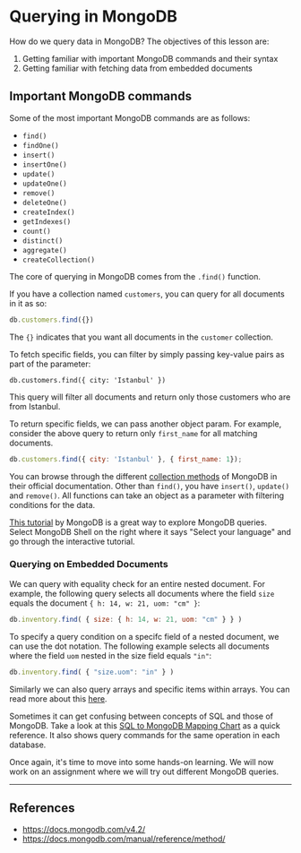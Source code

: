 # Querying in MongoDB
How do we query data in MongoDB? The objectives of this lesson are:
1. Getting familiar with important MongoDB commands and their syntax
2. Getting familiar with fetching data from embedded documents

## Important MongoDB commands
Some of the most important MongoDB commands are as follows:
- `find()`
- `findOne()`
- `insert()`
- `insertOne()`
- `update()`
- `updateOne()`
- `remove()`
- `deleteOne()`
- `createIndex()`
- `getIndexes()`
- `count()`
- `distinct()`
- `aggregate()`
- `createCollection()`

The core of querying in MongoDB comes from the `.find()` function.

If you have a collection named `customers`, you can query for all documents in it as so:
```js
db.customers.find({})
```
The `{}` indicates that you want all documents in the `customer` collection.

To fetch specific fields, you can filter by simply passing key-value pairs as part of the parameter:
```
db.customers.find({ city: 'Istanbul' })
```
This query will filter all documents and return only those customers who are from Istanbul.

To return specific fields, we can pass another object param. For example, consider the above query to return only `first_name` for all matching documents.
```js
db.customers.find({ city: 'Istanbul' }, { first_name: 1});
```

You can browse through the different [collection methods](https://docs.mongodb.com/manual/reference/method/js-collection/) of MongoDB in their official documentation. Other than `find()`, you have `insert()`, `update()` and `remove()`. All functions can take an object as a parameter with filtering conditions for the data.

[This tutorial](https://docs.mongodb.com/manual/tutorial/query-documents/) by MongoDB is a great way to explore MongoDB queries. Select MongoDB Shell on the right where it says "Select your language" and go through the interactive tutorial.

### Querying on Embedded Documents
We can query with equality check for an entire nested document. For example, the following query selects all documents where the field `size` equals the document `{ h: 14, w: 21, uom: "cm" }`:
```js
db.inventory.find( { size: { h: 14, w: 21, uom: "cm" } } )
```

To specify a query condition on a specifc field of a nested document, we can use the dot notation. The following example selects all documents where the field `uom` nested in the size field equals `"in"`:
```js
db.inventory.find( { "size.uom": "in" } )
```

Similarly we can also query arrays and specific items within arrays. You can read more about this [here](https://docs.mongodb.com/manual/tutorial/query-arrays/).

Sometimes it can get confusing between concepts of SQL and those of MongoDB. Take a look at this [SQL to MongoDB Mapping Chart](https://docs.mongodb.com/manual/reference/sql-comparison/) as a quick reference. It also shows query commands for the same operation in each database.

Once again, it's time to move into some hands-on learning. We will now work on an assignment where we will try out different MongoDB queries.

---
## References
- https://docs.mongodb.com/v4.2/
- https://docs.mongodb.com/manual/reference/method/